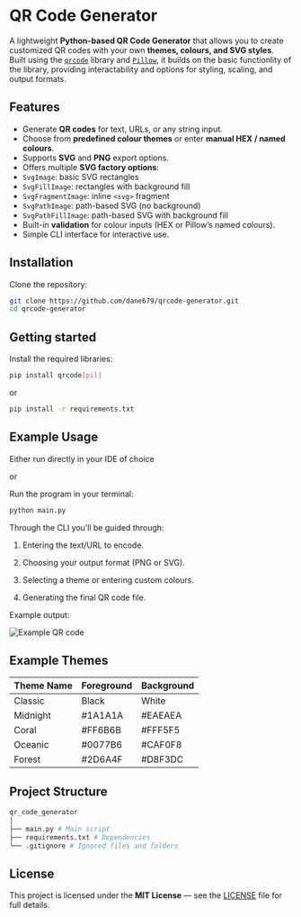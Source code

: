 # QR Code Generator

A lightweight **Python-based QR Code Generator** that allows you to create customized QR codes with your own **themes, colours, and SVG styles**.  
Built using the [`qrcode`](https://pypi.org/project/qrcode/) library and [`Pillow`](https://pypi.org/project/Pillow/), it builds on the basic functionlity of the library, providing interactability and options for styling, scaling, and output formats.

## Features

-  Generate **QR codes** for text, URLs, or any string input.  
-  Choose from **predefined colour themes** or enter **manual HEX / named colours**.  
-  Supports **SVG** and **PNG** export options.  
-  Offers multiple **SVG factory options**:
  - `SvgImage`: basic SVG rectangles  
  - `SvgFillImage`: rectangles with background fill  
  - `SvgFragmentImage`: inline `<svg>` fragment  
  - `SvgPathImage`: path-based SVG (no background)  
  - `SvgPathFillImage`: path-based SVG with background fill  
-  Built-in **validation** for colour inputs (HEX or Pillow’s named colours).  
-  Simple CLI interface for interactive use.

## Installation

Clone the repository:

```bash
git clone https://github.com/dane679/qrcode-generator.git
cd qrcode-generator
```

## Getting started

Install the required libraries:
```bash
pip install qrcode[pil]
```
or
```bash
pip install -r requirements.txt
```

## Example Usage

Either run directly in your IDE of choice

or

Run the program in your terminal:

```bash
python main.py
```

Through the CLI you’ll be guided through:

1. Entering the text/URL to encode.

1. Choosing your output format (PNG or SVG).

1. Selecting a theme or entering custom colours.

1. Generating the final QR code file.

Example output:

![Example QR code](/exmple.png)

## Example Themes

| Theme Name | Foreground | Background |
|-------------|-------------|-------------|
| Classic     | Black       | White       |
| Midnight    | #1A1A1A     | #EAEAEA     |
| Coral       | #FF6B6B     | #FFF5F5     |
| Oceanic     | #0077B6     | #CAF0F8     |
| Forest      | #2D6A4F     | #D8F3DC     |

## Project Structure
```bash
qr_code_generator
│
├── main.py # Main script
├── requirements.txt # Dependencies
└── .gitignore # Ignored files and folders
```

## License

This project is licensed under the **MIT License** — see the [LICENSE](./LICENSE) file for full details.

